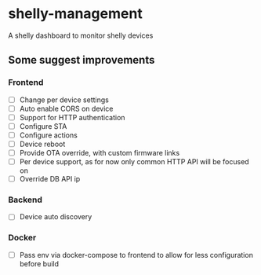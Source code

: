 # shelly-management
A shelly dashboard to monitor shelly devices

## Some suggest improvements
### Frontend
- [ ] Change per device settings
- [ ] Auto enable CORS on device
- [ ] Support for HTTP authentication
- [ ] Configure STA 
- [ ] Configure actions
- [ ] Device reboot
- [ ] Provide OTA override, with custom firmware links
- [ ] Per device support, as for now only common HTTP API will be focused on
- [ ] Override DB API ip

### Backend 
- [ ] Device auto discovery

### Docker
- [ ] Pass env via docker-compose to frontend to allow for less configuration before build